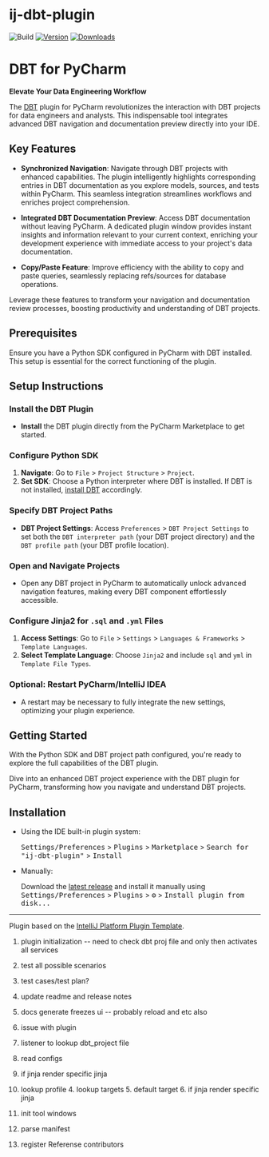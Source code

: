 # ij-dbt-plugin

![Build](https://github.com/rinchinov/ij-dbt-plugin/workflows/Build/badge.svg)
[![Version](https://img.shields.io/jetbrains/plugin/v/com.github.rinchinov.ijdbtplugin.svg)](https://plugins.jetbrains.com/plugin/com.github.rinchinov.ijdbtplugin)
[![Downloads](https://img.shields.io/jetbrains/plugin/d/com.github.rinchinov.ijdbtplugin.svg)](https://plugins.jetbrains.com/plugin/com.github.rinchinov.ijdbtplugin)

<!-- Plugin description -->
# DBT for PyCharm

**Elevate Your Data Engineering Workflow**

The [DBT](https://docs.getdbt.com/docs/introduction) plugin for PyCharm revolutionizes the interaction with DBT projects for data engineers and analysts. This indispensable tool integrates advanced DBT navigation and documentation preview directly into your IDE.

## Key Features

- **Synchronized Navigation**: Navigate through DBT projects with enhanced capabilities. The plugin intelligently highlights corresponding entries in DBT documentation as you explore models, sources, and tests within PyCharm. This seamless integration streamlines workflows and enriches project comprehension.

- **Integrated DBT Documentation Preview**: Access DBT documentation without leaving PyCharm. A dedicated plugin window provides instant insights and information relevant to your current context, enriching your development experience with immediate access to your project's data documentation.

- **Copy/Paste Feature**: Improve efficiency with the ability to copy and paste queries, seamlessly replacing refs/sources for database operations.

Leverage these features to transform your navigation and documentation review processes, boosting productivity and understanding of DBT projects.

## Prerequisites

Ensure you have a Python SDK configured in PyCharm with DBT installed. This setup is essential for the correct functioning of the plugin.

## Setup Instructions

### Install the DBT Plugin

- **Install** the DBT plugin directly from the PyCharm Marketplace to get started.

### Configure Python SDK

1. **Navigate**: Go to `File` > `Project Structure` > `Project`.
2. **Set SDK**: Choose a Python interpreter where DBT is installed. If DBT is not installed, [install DBT](https://docs.getdbt.com/dbt-cli/installation) accordingly.

### Specify DBT Project Paths

- **DBT Project Settings**: Access `Preferences` > `DBT Project Settings` to set both the `DBT interpreter path` (your DBT project directory) and the `DBT profile path` (your DBT profile location).

### Open and Navigate Projects

- Open any DBT project in PyCharm to automatically unlock advanced navigation features, making every DBT component effortlessly accessible.

### Configure Jinja2 for `.sql` and `.yml` Files

1. **Access Settings**: Go to `File` > `Settings` > `Languages & Frameworks` > `Template Languages`.
2. **Select Template Language**: Choose `Jinja2` and include `sql` and `yml` in `Template File Types`.

### Optional: Restart PyCharm/IntelliJ IDEA

- A restart may be necessary to fully integrate the new settings, optimizing your plugin experience.

## Getting Started

With the Python SDK and DBT project path configured, you're ready to explore the full capabilities of the DBT plugin.

Dive into an enhanced DBT project experience with the DBT plugin for PyCharm, transforming how you navigate and understand DBT projects.
<!-- Plugin description end -->

## Installation

- Using the IDE built-in plugin system:
  
  <kbd>Settings/Preferences</kbd> > <kbd>Plugins</kbd> > <kbd>Marketplace</kbd> > <kbd>Search for "ij-dbt-plugin"</kbd> >
  <kbd>Install</kbd>
  
- Manually:

  Download the [latest release](https://github.com/rinchinov/ij-dbt-plugin/releases/latest) and install it manually using
  <kbd>Settings/Preferences</kbd> > <kbd>Plugins</kbd> > <kbd>⚙️</kbd> > <kbd>Install plugin from disk...</kbd>


---
Plugin based on the [IntelliJ Platform Plugin Template][template].

[template]: https://github.com/JetBrains/intellij-platform-plugin-template
[docs:plugin-description]: https://plugins.jetbrains.com/docs/intellij/plugin-user-experience.html#plugin-description-and-presentation

1. plugin initialization -- need to check dbt proj file and only then activates all services
2. test all possible scenarios
3. test cases/test plan?
4. update readme and release notes
5. docs generate freezes ui -- probably reload and etc also
6. issue with plugin


1. listener to lookup dbt_project file
  1. read configs
  2. if jinja render specific jinja
  3. lookup profile
    4. lookup targets
    5. default target
    6. if jinja render specific jinja
  7. init tool windows
  8. parse manifest
  9. register Referense contributors
